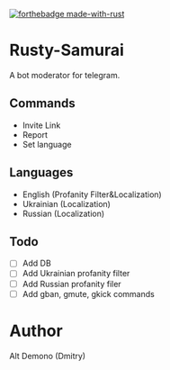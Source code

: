 [![forthebadge made-with-rust](http://ForTheBadge.com/images/badges/made-with-rust.svg)](https://www.rust-lang.org/)
# Rusty-Samurai
A bot moderator for telegram.

## Commands 
- Invite Link
- Report
- Set language

## Languages 
- English (Profanity Filter&Localization)
- Ukrainian (Localization)
- Russian (Localization)

## Todo
- [ ] Add DB
- [ ] Add Ukrainian profanity filter
- [ ] Add Russian profanity filer
- [ ] Add gban, gmute, gkick commands

# Author
Alt Demono (Dmitry)
